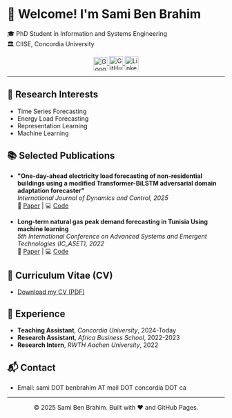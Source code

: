 <link rel="stylesheet" href="https://cdnjs.cloudflare.com/ajax/libs/font-awesome/6.4.2/css/all.min.css">
<link rel="stylesheet" href="assets/style.css">

<!-- 
<div align="center">
 <h1></h1>
</div>
-->
# 👋 Welcome! I'm **Sami Ben Brahim**

🎓 PhD Student in Information and Systems Engineering  
🏛️ CIISE, Concordia University  

<!-- Social Icons -->
<div style="text-align: center;">
<a href="https://scholar.google.com/citations?hl=fr&user=JeOYd2EAAAAJ" target="_blank" class="social-icon">
<img src="https://upload.wikimedia.org/wikipedia/commons/thumb/c/c7/Google_Scholar_logo.svg/32px-Google_Scholar_logo.svg.png" alt="Google Scholar" width="32" style="vertical-align: middle; margin-bottom: -4px;">
</a>
<a href="https://github.com/lear-ner97" target="_blank" class="social-icon">
<img src="https://cdn.jsdelivr.net/gh/devicons/devicon/icons/github/github-original.svg" width="32" alt="GitHub" style="vertical-align: middle;">
</a>
<a href="https://ca.linkedin.com/in/sami-ben-brahim" target="_blank" class="social-icon">
<img src="https://cdn.jsdelivr.net/npm/simple-icons@v7/icons/linkedin.svg" width="32" alt="LinkedIn" style="vertical-align: middle;">
</a>
<a href="https://medium.com/@sami.benbrahim" target="_blank" class="social-icon">
<i class="fab fa-medium fa-2x" style="vertical-align: middle;"></i>
</a>
</div>



<!--
## 🧑‍💻 About Me

I am a PhD student at Concordia University. 
-->
---

## 🧠 Research Interests

- Time Series Forecasting
- Energy Load Forecasting
- Representation Learning
- Machine Learning
  

## 📚 Selected Publications

- **"One-day-ahead electricity load forecasting of non-residential buildings using a modified Transformer-BiLSTM adversarial domain adaptation forecaster"**  
_International Journal of Dynamics and Control, 2025_  
🔗 [Paper](https://doi.org/10.1007/s40435-025-01701-x) | 💻 [Code](https://github.com/lear-ner97/Transformer-LSTM-DAF)


- **Long-term natural gas peak demand forecasting in Tunisia Using machine learning**  
_5th International Conference on Advanced Systems and Emergent Technologies (IC_ASET), 2022_  
🔗 [Paper](https://ieeexplore.ieee.org/document/9765941) | 💻 [Code](https://github.com/lear-ner97/gas_demand_forecasting) 


## 📄 Curriculum Vitae (CV)

- [Download my CV (PDF)](cv_Sami_2025.pdf)

## 💼 Experience
- **Teaching Assistant**, *Concordia University*, 2024-Today
- **Research Assistant**, *Africa Business School*, 2022-2023
- **Research Intern**, *RWTH Aachen University*, 2022


## 📬 Contact

- Email: sami DOT benbrahim AT mail DOT concordia DOT ca  

<!-- Add this at the end of your file -->
---

<p align="center">
  © 2025 Sami Ben Brahim. Built with ❤️ and GitHub Pages.
</p>
<!--
<style>
a { margin: 0 10px; text-decoration: none; }
</style>
-->

